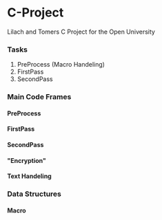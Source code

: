 # C-Project
Lilach and Tomers C Project for the Open University

### Tasks ###
1. PreProcess (Macro Handeling)
2. FirstPass
3. SecondPass

### Main Code Frames

#### PreProcess

#### FirstPass

#### SecondPass

#### "Encryption"

#### Text Handeling

### Data Structures

#### Macro